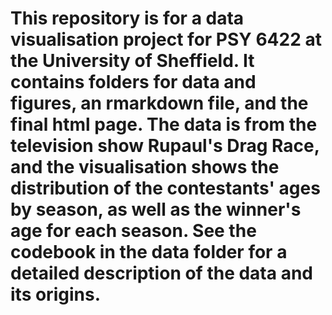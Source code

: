 # This repository is for a data visualisation project for PSY 6422 at the University of Sheffield. It contains folders for data and figures, an rmarkdown file, and the final html page. The data is from the television show Rupaul's Drag Race, and the visualisation shows the distribution of the contestants' ages by season, as well as the winner's age for each season. See the codebook in the data folder for a detailed description of the data and its origins.